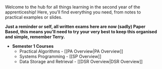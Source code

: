 Welcome to the hub for all things learning in the second year of the apprenticeship! Here, you'll find everything you need, from notes to practical examples or slides.

**Just a reminder or self, all written exams here are now (sadly) Paper Based, this means you'll need to try your very best to keep this organised and simple, remember Terry.**

- **Semester 1 Courses** 
	- Practical Algorithms - [[PA Overview|PA Overview]] 
	- Systems Programming - [[SP Overview]] 
	- Data Storage and Retrieval - [[DSR Overview|DSR Overview]]
